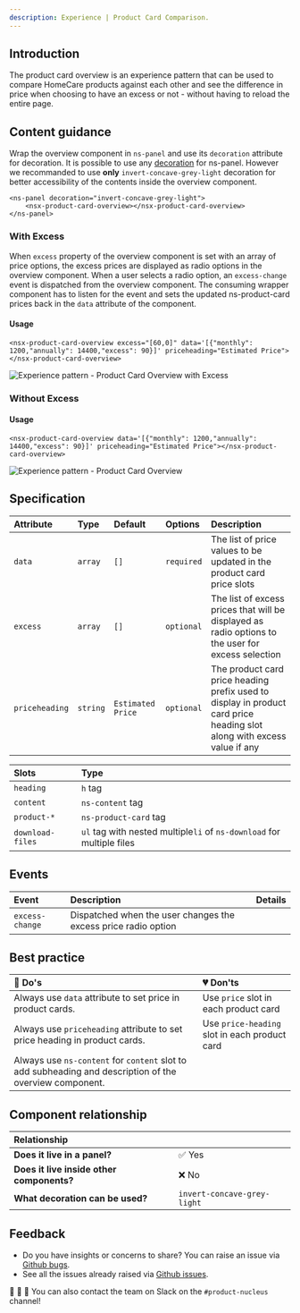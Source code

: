 ```yaml
---
description: Experience | Product Card Comparison.
---
```


## Introduction

The product card overview is an experience pattern that can be used to compare HomeCare products against each other and see the difference in price when choosing to have an excess or not - without having to reload the entire page.

## Content guidance
Wrap the overview component in `ns-panel` and use its `decoration` attribute for decoration. It is possible to use any [decoration](ns-panel#specification) for ns-panel. However we recommanded to use **only** `invert-concave-grey-light` decoration for better accessibility of the contents inside the overview component.

```markup
<ns-panel decoration="invert-concave-grey-light">
    <nsx-product-card-overview></nsx-product-card-overview>
</ns-panel>
```

### With Excess
When `excess` property of the overview component is set with an array of price options, the excess prices are displayed as radio options in the overview component. When a user selects a radio option, an `excess-change` event is dispatched from the overview component. The consuming wrapper component has to listen for the event and sets the updated ns-product-card prices back in the `data` attribute of the component.

#### Usage

```markup
<nsx-product-card-overview excess="[60,0]" data='[{"monthly": 1200,"annually": 14400,"excess": 90}]' priceheading="Estimated Price"></nsx-product-card-overview>
```

![Experience pattern - Product Card Overview with Excess](https://user-images.githubusercontent.com/78729952/110317836-943a3800-8004-11eb-85e8-437f8d4edb16.png)

### Without Excess

#### Usage
```markup
<nsx-product-card-overview data='[{"monthly": 1200,"annually": 14400,"excess": 90}]' priceheading="Estimated Price"></nsx-product-card-overview>
```
![Experience pattern - Product Card Overview](https://user-images.githubusercontent.com/78729952/110448202-e177e180-80b8-11eb-8a02-6c40db07a9ba.png)

## Specification

| Attribute | Type | Default | Options | Description |
| :--- | :--- | :--- | :--- | :------ |
| `data` | `array` | `[]` | `required` | The list of price values to be updated in the product card price slots |
| `excess` | `array` | `[]` | `optional` | The list of excess prices that will be displayed as radio options to the user for excess selection|
| `priceheading` | `string` | `Estimated Price` | `optional` | The product card price heading prefix used to display in product card price heading slot along with excess value if any|

| Slots | Type |
| :--- | :--- |
| `heading` | `h` tag |
| `content` | `ns-content` tag |
| `product-*` |  `ns-product-card` tag |
| `download-files` | `ul` tag with nested multiple`li` of `ns-download` for multiple files |

## Events

| Event | Description | Details |
| :--- | :-----| :--- |
| `excess-change` | Dispatched when the user changes the excess price radio option | |

## Best practice

| 💚 Do's | 💔 Don'ts |
| :--- | :--- |
| Always use `data` attribute to set price in product cards. | Use `price` slot in each product card  |
| Always use `priceheading` attribute to set price heading in product cards. | Use `price-heading` slot in each product card |
| Always use `ns-content` for `content` slot to add subheading and description of the overview component. |  |

## Component relationship

|  **Relationship**  |  |
| :--- | :--- |
| **Does it live in a panel?** |  ✅ Yes  |
| **Does it live inside other components?** | ❌  No |
| **What decoration can be used?**  | `invert-concave-grey-light` |

## Feedback

* Do you have insights or concerns to share? You can raise an issue via [Github bugs](https://github.com/ConnectedHomes/nucleus/issues/new?assignees=&labels=Bug&template=a--bug-report.md&title=[bug]%20[nsx-marketing-consent]).
* See all the issues already raised via [Github issues](https://github.com/connectedHomes/nucleus/issues?utf8=%E2%9C%93&q=is%3Aopen+is%3Aissue+label%3ABug+[nsx-marketing-consent]).

💩 🎉 🦄 You can also contact the team on Slack on the `#product-nucleus` channel!